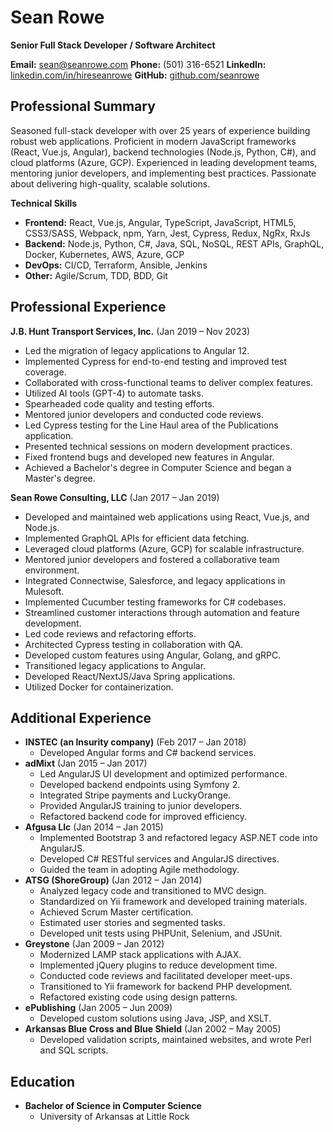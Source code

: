 # Sean Rowe

**Senior Full Stack Developer / Software Architect**

**Email:** sean@seanrowe.com 
**Phone:** (501) 316-6521 
**LinkedIn:** [linkedin.com/in/hireseanrowe](https://linkedin.com/in/hireseanrowe) 
**GitHub:** [github.com/seanrowe](https://github.com/seanrowe)

## Professional Summary

Seasoned full-stack developer with over 25 years of experience building robust web applications. Proficient in modern JavaScript frameworks (React, Vue.js, Angular), backend technologies (Node.js, Python, C#), and cloud platforms (Azure, GCP). Experienced in leading development teams, mentoring junior developers, and implementing best practices. Passionate about delivering high-quality, scalable solutions.

**Technical Skills**

* **Frontend:** React, Vue.js, Angular, TypeScript, JavaScript, HTML5, CSS3/SASS, Webpack, npm, Yarn, Jest, Cypress, Redux, NgRx, RxJs
* **Backend:** Node.js, Python, C#, Java, SQL, NoSQL, REST APIs, GraphQL, Docker, Kubernetes, AWS, Azure, GCP
* **DevOps:** CI/CD, Terraform, Ansible, Jenkins
* **Other:** Agile/Scrum, TDD, BDD, Git

## Professional Experience

**J.B. Hunt Transport Services, Inc.** (Jan 2019 – Nov 2023)
* Led the migration of legacy applications to Angular 12.
* Implemented Cypress for end-to-end testing and improved test coverage.
* Collaborated with cross-functional teams to deliver complex features.
* Utilized AI tools (GPT-4) to automate tasks.
* Spearheaded code quality and testing efforts.
* Mentored junior developers and conducted code reviews.
* Led Cypress testing for the Line Haul area of the Publications application.
* Presented technical sessions on modern development practices.
* Fixed frontend bugs and developed new features in Angular.
* Achieved a Bachelor's degree in Computer Science and began a Master's degree.

**Sean Rowe Consulting, LLC** (Jan 2017 – Jan 2019)
* Developed and maintained web applications using React, Vue.js, and Node.js.
* Implemented GraphQL APIs for efficient data fetching.
* Leveraged cloud platforms (Azure, GCP) for scalable infrastructure.
* Mentored junior developers and fostered a collaborative team environment.
* Integrated Connectwise, Salesforce, and legacy applications in Mulesoft.
* Implemented Cucumber testing frameworks for C# codebases.
* Streamlined customer interactions through automation and feature development.
* Led code reviews and refactoring efforts.
* Architected Cypress testing in collaboration with QA.
* Developed custom features using Angular, Golang, and gRPC.
* Transitioned legacy applications to Angular.
* Developed React/NextJS/Java Spring applications.
* Utilized Docker for containerization.

## Additional Experience

* **INSTEC (an Insurity company)** (Feb 2017 – Jan 2018)
  * Developed Angular forms and C# backend services.
* **adMixt** (Jan 2015 – Jan 2017)
  * Led AngularJS UI development and optimized performance.
  * Developed backend endpoints using Symfony 2.
  * Integrated Stripe payments and LuckyOrange.
  * Provided AngularJS training to junior developers.
  * Refactored backend code for improved efficiency.
* **Afgusa Llc** (Jan 2014 – Jan 2015)
  * Implemented Bootstrap 3 and refactored legacy ASP.NET code into AngularJS.
  * Developed C# RESTful services and AngularJS directives.
  * Guided the team in adopting Agile methodology.
* **ATSG (ShoreGroup)** (Jan 2012 – Jan 2014)
  * Analyzed legacy code and transitioned to MVC design.
  * Standardized on Yii framework and developed training materials.
  * Achieved Scrum Master certification.
  * Estimated user stories and segmented tasks.
  * Developed unit tests using PHPUnit, Selenium, and JSUnit.
* **Greystone** (Jan 2009 – Jan 2012)
  * Modernized LAMP stack applications with AJAX.
  * Implemented jQuery plugins to reduce development time.
  * Conducted code reviews and facilitated developer meet-ups.
  * Transitioned to Yii framework for backend PHP development.
  * Refactored existing code using design patterns.
* **ePublishing** (Jan 2005 – Jun 2009)
  * Developed custom solutions using Java, JSP, and XSLT.
* **Arkansas Blue Cross and Blue Shield** (Jan 2002 – May 2005)
  * Developed validation scripts, maintained websites, and wrote Perl and SQL scripts.

## Education
* **Bachelor of Science in Computer Science**
  * University of Arkansas at Little Rock
